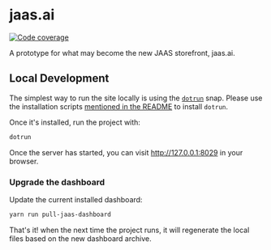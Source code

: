 # jaas.ai

[![Code coverage](https://codecov.io/gh/canonical/jaas.ai/branch/main/graph/badge.svg)](https://codecov.io/gh/canonical/jaas.ai)

A prototype for what may become the new JAAS storefront, jaas.ai.

## Local Development

The simplest way to run the site locally is using the [`dotrun`](https://github.com/canonical/dotrun/) snap. Please use the installation scripts [mentioned in the README](https://github.com/canonical/dotrun/blob/main/README.md#installation) to install `dotrun`.

Once it's installed, run the project with:

```bash
dotrun
```

Once the server has started, you can visit <http://127.0.0.1:8029> in your browser.

### Upgrade the dashboard

Update the current installed dashboard:

```bash
yarn run pull-jaas-dashboard
```

That's it! when the next time the project runs, it will regenerate the local files based on the new dashboard archive.
